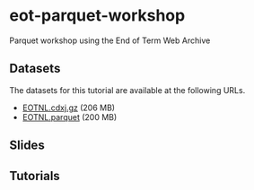 # eot-parquet-workshop
Parquet workshop using the End of Term Web Archive

## Datasets

The datasets for this tutorial are available at the following URLs.

* [EOTNL.cdxj.gz](https://github.com/end-of-term/eot-parquet-workshop/releases/download/datasets/EOTNL.cdxj.gz) (206 MB)
* [EOTNL.parquet](https://github.com/end-of-term/eot-parquet-workshop/releases/download/datasets/EOTNL.parquet) (200 MB)

## Slides



## Tutorials
